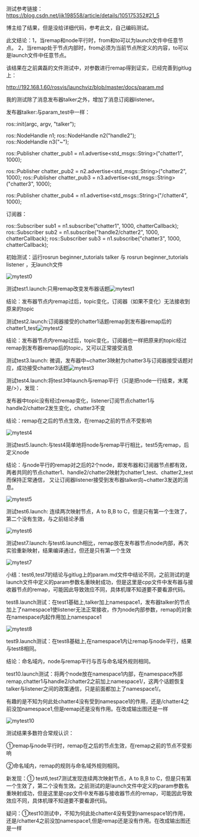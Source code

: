 测试参考链接：https://blog.csdn.net/jik198558/article/details/105175352#21_5

博主给了结果，但是没给详细代码，参考此文，自己编码测试。

此文结论：1，当remap和node平行时，from和to可以为launch文件中任意节点。
 2，当remap处于节点内部时，from必须为当前节点所定义的内容，to可以是launch文件中任意节点。

该结果在之前龚磊的文件测试中，对参数进行remap得到证实，已经完善到gitlug上：

http://192.168.1.60/rosvis/launchviz/blob/master/docs/param.md



我的测试除了消息发布器talker之外，增加了消息订阅器listener。

发布器talker:与param_test中一样：

  ros::init(argc, argv, "talker");

  ros::NodeHandle n1;
  ros::NodeHandle n2("handle2");  
  ros::NodeHandle n3("~");

  ros::Publisher chatter_pub1 = n1.advertise<std_msgs::String>("chatter1", 1000);

  ros::Publisher chatter_pub2 = n2.advertise<std_msgs::String>("chatter2", 1000);
  ros::Publisher chatter_pub3 = n3.advertise<std_msgs::String>("chatter3", 1000);

   ros::Publisher chatter_pub4 = n1.advertise<std_msgs::String>("/chatter4", 1000);

订阅器：

 ros::Subscriber sub1 = n1.subscribe("chatter1", 1000, chatterCallback);
  ros::Subscriber sub2 = n1.subscribe("handle2/chatter2", 1000, chatterCallback);
  ros::Subscriber sub3 = n1.subscribe("chatter3", 1000, chatterCallback);



初始测试：运行rosrun beginner_tutorials talker  与 rosrun beginner_tutorials listener ，无launch文件

![mytest0](./remap_image/mytest0.png)





测试test1.launch:只用remap改变发布器话题![mytest1](./remap_image/mytest1.png)

结论：发布器节点内remap过后，topic变化，订阅器（如果不变化）无法接收到原来的topic





测试test2.launch:订阅器接受的chatter1话题remap到发布器remap后的chatter1_test![mytest2](./remap_image/mytest2.png)

结论：发布器节点内remap过后，topic变化，订阅器也一样把原来的topic经过remap到发布器remap后的topic，又可以正常接受消息



测试test3.launch: 微调，发布器中~chatter3映射为chatter3与订阅器接受话题对应，成功接受chatter3话题![mytest3](./remap_image/mytest3.png)





测试test4.launch:将test3中launch与remap平行（只是把node一行结束，末尾是/>），发现：

发布器中topic没有经过remap变化，listener订阅节点chatter1与handle2/chatter2发生变化，chatter3不变

结论：remap在之后的节点生效，在remap之前的节点不受影响

![mytest4](./remap_image/mytest4.png)





测试test5.launch:与test4简单地将node与remap平行相比，test5先remap，后定义node

结论：与node平行的remap对之后的2个node，即发布器和订阅器节点都有效，两者共同的节点chatter1、handle2/chatter2映射为chatter1_test、chatter2_test而保持正常通信，
<remap from = "~chatter3" to="chatter3"/>又让订阅器listener接受到发布器talker向~chatter3发送的消息。

![mytest5](./remap_image/mytest5.png)





测试test6.launch: 连续两次映射节点，A to B,B to C，但是只有第一个生效了，第二个没有生效，与之前结论矛盾

<remap from = "chatter1" to="chatter1_test"/>
<remap from = "chatter1_test" to="chatter1_test2"/>

![mytest6](./remap_image/mytest6.png)





测试test7.launch:与test6.launch相比，remap放在发布器节点node内部，再次实验重新映射，结果编译通过，但还是只有第一个生效

![mytest7](./remap_image/mytest7.png)



小结：test6,test7的结论与gitlug上的param.md文件中结论不同，之前测试的是launch文件中定义的param参数名重映射成功，但是这里是cpp文件中发布器与接收器节点的remap，可能因此导致效应不同，具体机理不知道要不要看源代码。





test8.launch测试：在test1基础上,talker加上namespace1，发布器talker的节点加上了namespace1使listener无法正常接收，作为node内部参数，remap的对象在namespace内起作用加上namespace1

![mytest8](./remap_image/mytest8.png)



test9.launch测试：在test8基础上,在namespace1内让remap与node平行，结果与test8相同。

结论：命名域内，node与remap平行与否与命名域外规则相同。



test10.launch测试：将两个node放在namespace1内部，在namespace外部remap,chatter1与handle2/chatter2之前加上namespace1/，这两个话题恢复talker与listener之间的政策通信，只是前面都加上了namespace1/。

有趣的是不知为何此处chatter4没有受到namespace1的作用，还是/chatter4之前没加namespace1,但是remap还是没有作用。在改成<remap from = "namespace1/chatter4" to="chatter4_test"/>输出图还是一样

![mytest10](./remap_image/mytest10.png)



测试结果多数符合常规认识：

①remap与node平行时，remap在之后的节点生效，在remap之前的节点不受影响

②命名域内，remap的规则与命名域外规则相同。

新发现：① test6,test7测试发现连续两次映射节点，A to B,B to C，但是只有第一个生效了，第二个没有生效。之前测试的是launch文件中定义的param参数名重映射成功，但是这里是cpp文件中发布器与接收器节点的remap，可能因此导致效应不同，具体机理不知道要不要看源代码。

疑问：①test10测试中，不知为何此处chatter4没有受到namespace1的作用，还是/chatter4之前没加namespace1,但是remap还是没有作用。在改成<remap from = "namespace1/chatter4" to="chatter4_test"/>输出图还是一样